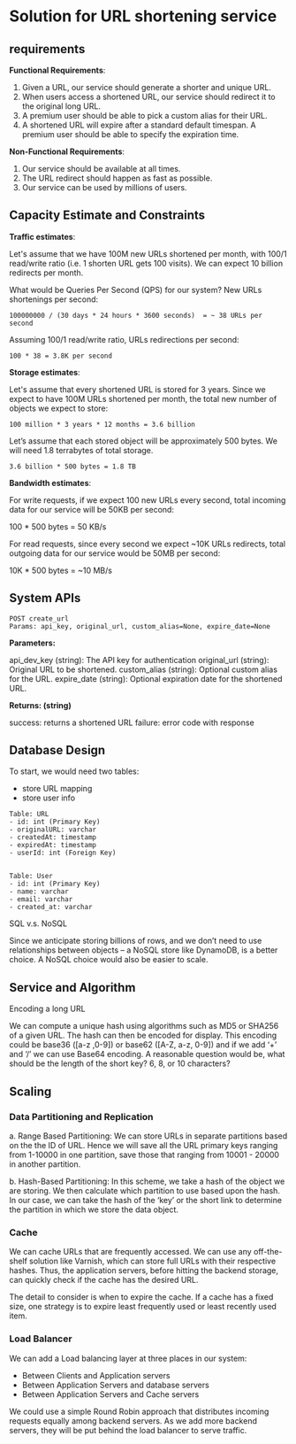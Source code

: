 # Solution for URL shortening service

## requirements

**Functional Requirements**:

1. Given a URL, our service should generate a shorter and unique URL.
2. When users access a shortened URL, our service should redirect it to the original long URL.
3. A premium user should be able to pick a custom alias for their URL.
4. A shortened URL will expire after a standard default timespan. A premium user should be able to specify the expiration time.

**Non-Functional Requirements**:

1. Our service should be available at all times.
2. The URL redirect should happen as fast as possible.
3. Our service can be used by millions of users.


## Capacity Estimate and Constraints

**Traffic estimates**:

Let's assume that we have 100M new URLs shortened per month, with 100/1 read/write ratio (i.e. 1 shorten URL gets 100 visits). We can expect 10 billion redirects per month.

What would be Queries Per Second (QPS) for our system? New URLs shortenings per second:

```
100000000 / (30 days * 24 hours * 3600 seconds)  = ~ 38 URLs per second
```

Assuming 100/1 read/write ratio, URLs redirections per second:

```
100 * 38 = 3.8K per second
```

**Storage estimates**:

Let's assume that every shortened URL is stored for 3 years. Since we expect to have 100M URLs shortened per month, the total new number of objects we expect to store:

```
100 million * 3 years * 12 months = 3.6 billion
```

Let’s assume that each stored object will be approximately 500 bytes. We will need 1.8 terrabytes of total storage.

```
3.6 billion * 500 bytes = 1.8 TB
```

**Bandwidth estimates**:

For write requests, if we expect 100 new URLs every second, total incoming data for our service will be 50KB per second:

100 * 500 bytes = 50 KB/s

For read requests, since every second we expect ~10K URLs redirects, total outgoing data for our service would be 50MB per second:

10K * 500 bytes = ~10 MB/s


## System APIs

```
POST create_url
Params: api_key, original_url, custom_alias=None, expire_date=None
```

**Parameters:**

api_dev_key (string): The API key for authentication
original_url (string): Original URL to be shortened.
custom_alias (string): Optional custom alias for the URL.
expire_date (string): Optional expiration date for the shortened URL.

**Returns: (string)**

success: returns a shortened URL
failure: error code with response


## Database Design

To start, we would need two tables:
- store URL mapping
- store user info

```
Table: URL
- id: int (Primary Key)
- originalURL: varchar
- createdAt: timestamp
- expiredAt: timestamp
- userId: int (Foreign Key)


Table: User
- id: int (Primary Key)
- name: varchar
- email: varchar
- created_at: varchar
```

SQL v.s. NoSQL

Since we anticipate storing billions of rows, and we don’t need to use relationships between objects – a NoSQL store like DynamoDB, is a better choice. A NoSQL choice would also be easier to scale.

## Service and Algorithm

Encoding a long URL

We can compute a unique hash using algorithms such as MD5 or SHA256 of a given URL. The hash can then be encoded for display. This encoding could be base36 ([a-z ,0-9]) or base62 ([A-Z, a-z, 0-9]) and if we add ‘+’ and ‘/’ we can use Base64 encoding. A reasonable question would be, what should be the length of the short key? 6, 8, or 10 characters?

## Scaling

### Data Partitioning and Replication

a. Range Based Partitioning: We can store URLs in separate partitions based on the the ID of URL. Hence we will save all the URL primary keys ranging from 1-10000 in one partition, save those that ranging from 10001 - 20000 in another partition.


b. Hash-Based Partitioning: In this scheme, we take a hash of the object we are storing. We then calculate which partition to use based upon the hash. In our case, we can take the hash of the ‘key’ or the short link to determine the partition in which we store the data object.

### Cache

We can cache URLs that are frequently accessed. We can use any off-the-shelf solution like Varnish, which can store full URLs with their respective hashes. Thus, the application servers, before hitting the backend storage, can quickly check if the cache has the desired URL.

The detail to consider is when to expire the cache. If a cache has a fixed size, one strategy is to expire least frequently used or least recently used item.

### Load Balancer
We can add a Load balancing layer at three places in our system:

- Between Clients and Application servers
- Between Application Servers and database servers
- Between Application Servers and Cache servers

We could use a simple Round Robin approach that distributes incoming requests equally among backend servers. As we add more backend servers, they will be put behind the load balancer to serve traffic.
